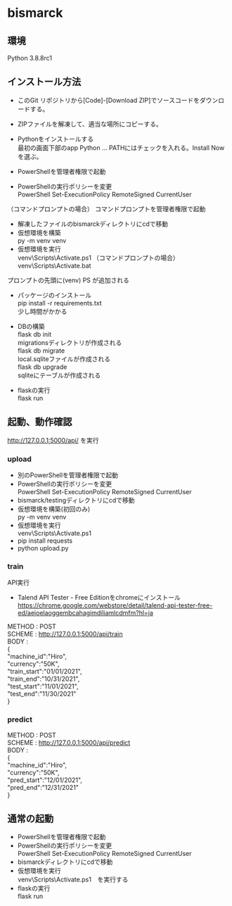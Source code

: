 # bismarck

## 環境
Python 3.8.8rc1

## インストール方法

- このGit リポジトリから[Code]-[Download ZIP]でソースコードをダウンロードする。
- ZIPファイルを解凍して、適当な場所にコピーする。
- Pythonをインストールする  
最初の画面下部のapp Python ... PATHにはチェックを入れる。Install Nowを選ぶ。

- PowerShellを管理者権限で起動
- PowerShellの実行ポリシーを変更  
PowerShell Set-ExecutionPolicy RemoteSigned CurrentUser

（コマンドプロンプトの場合）
コマンドプロンプトを管理者権限で起動

- 解凍したファイルのbismarckディレクトリにcdで移動  
- 仮想環境を構築  
py -m venv venv
- 仮想環境を実行  
venv\Scripts\Activate.ps1
（コマンドプロンプトの場合）
venv\Scripts\Activate.bat

プロンプトの先頭に(venv) PS が追加される  
- パッケージのインストール  
pip install -r requirements.txt  
少し時間がかかる
- DBの構築  
flask db init  
migrationsディレクトリが作成される  
flask db migrate  
local.sqliteファイルが作成される  
flask db upgrade  
sqliteにテーブルが作成される  

- flaskの実行  
flask run
  
## 起動、動作確認
http://127.0.0.1:5000/api/ を実行

### upload
- 別のPowerShellを管理者権限で起動
- PowerShellの実行ポリシーを変更  
PowerShell Set-ExecutionPolicy RemoteSigned CurrentUser
- bismarck/testingディレクトリにcdで移動  
- 仮想環境を構築(初回のみ)  
py -m venv venv
- 仮想環境を実行  
venv\Scripts\Activate.ps1
- pip install requests
- python upload.py

### train

API実行
- Talend API Tester - Free Editionをchromeにインストール  
https://chrome.google.com/webstore/detail/talend-api-tester-free-ed/aejoelaoggembcahagimdiliamlcdmfm?hl=ja

METHOD : POST  
SCHEME : http://127.0.0.1:5000/api/train  
BODY   :  
{  
  "machine_id":"Hiro",  
  "currency":"50K",   
  "train_start":"01/01/2021",   
  "train_end":"10/31/2021",  
  "test_start":"11/01/2021",   
  "test_end":"11/30/2021"  
}  

### predict
METHOD : POST  
SCHEME : http://127.0.0.1:5000/api/predict  
BODY   :  
{  
  "machine_id":"Hiro",  
  "currency":"50K",   
  "pred_start":"12/01/2021",  
  "pred_end":"12/31/2021"  
}  

## 通常の起動

- PowerShellを管理者権限で起動
- PowerShellの実行ポリシーを変更  
PowerShell Set-ExecutionPolicy RemoteSigned CurrentUser
- bismarckディレクトリにcdで移動
- 仮想環境を実行  
venv\Scripts\Activate.ps1　を実行する
- flaskの実行  
flask run
  
  
